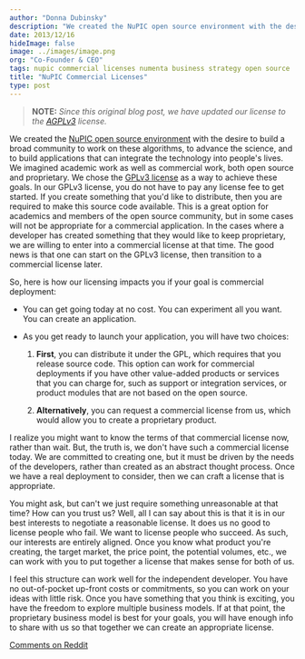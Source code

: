 ```yaml
---
author: "Donna Dubinsky"
description: "We created the NuPIC open source environment with the desire to build a broad community to work on these algorithms, to advance the science, and to build applications that can integrate the technology into people's lives"
date: 2013/12/16
hideImage: false
image: ../images/image.png
org: "Co-Founder & CEO"
tags: nupic commercial licenses numenta business strategy open source
title: "NuPIC Commercial Licenses"
type: post
---
```


> **NOTE:** *Since this original blog post, we have updated our license to the
  [AGPLv3](/licenses/) license.*

We created the [NuPIC open source environment](/) with the desire to build a
broad community to work on these algorithms, to advance the science, and to
build applications that can integrate the technology into people's lives.  We
imagined academic work as well as commercial work, both open source and
proprietary.  We chose the [GPLv3 license](/licenses/) as a way to achieve these
goals.  In our GPLv3 license, you do not have to pay any license fee to get
started.  If you create something that you'd like to distribute, then you are
required to make this source code available.  This is a great option for
academics and members of the open source community, but in some cases will not
be appropriate for a commercial application.  In the cases where a developer has
created something that they would like to keep proprietary, we are willing to
enter into a commercial license at that time.  The good news is that one can
start on the GPLv3 license, then transition to a commercial license later.

So, here is how our licensing impacts you if your goal is commercial deployment:

* You can get going today at no cost. You can experiment all you want. You can
  create an application.

* As you get ready to launch your application, you will have two choices:

  1. **First**, you can distribute it under the GPL, which requires that
    you release source code.  This option can work for commercial deployments if
    you have other value-added products or services that you can charge for,
    such as support or integration services, or product modules that are not
    based on the open source.

  2. **Alternatively**, you can request a commercial license from us, which
    would allow you to create a proprietary product.

I realize you might want to know the terms of that commercial license now,
rather than wait.  But, the truth is, we don't have such a commercial license
today.  We are committed to creating one, but it must be driven by the needs of
the developers, rather than created as an abstract thought process.  Once we
have a real deployment to consider, then we can craft a license that is
appropriate.

You might ask, but can't we just require something unreasonable at that time?
How can you trust us?  Well, all I can say about this is that it is in our best
interests to negotiate a reasonable license.  It does us no good to license
people who fail.  We want to license people who succeed.  As such, our interests
are entirely aligned.   Once you know what product you're creating, the target
market, the price point, the potential volumes, etc., we can work with you to
put together a license that makes sense for both of us.

I feel this structure can work well for the independent developer.  You have no
out-of-pocket up-front costs or commitments, so you can work on your ideas with
little risk.  Once you have something that you think is exciting, you have the
freedom to explore multiple business models.  If at that point, the proprietary
business model is best for your goals, you will have enough info to share with
us so that together we can create an appropriate license.

[Comments on Reddit](http://www.reddit.com/r/MachineLearning/comments/1t1h8o/nupic_commercial_licenses/)
